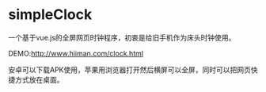 # simpleClock
一个基于vue.js的全屏网页时钟程序，初衷是给旧手机作为床头时钟使用。

DEMO:http://www.hiiman.com/clock.html

安卓可以下载APK使用，苹果用浏览器打开然后横屏可以全屏，同时可以把网页快捷方式放在桌面。